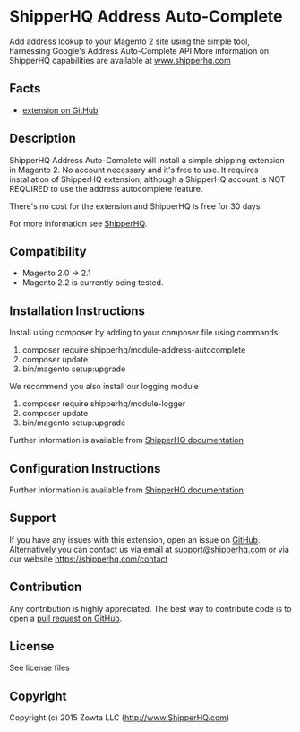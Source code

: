 # ShipperHQ Address Auto-Complete
Add address lookup to your Magento 2 site using the simple tool, harnessing Google's Address Auto-Complete API
More information on ShipperHQ capabilities are available at www.shipperhq.com

Facts
-----
- [extension on GitHub](https://github.com/shipperhq/module-address-autocomplete)

Description
-----------
ShipperHQ Address Auto-Complete will install a simple shipping extension in Magento 2. No account necessary and it's free to use. 
It requires installation of ShipperHQ extension, although a ShipperHQ account is NOT REQUIRED to use the address autocomplete feature.  

There's no cost for the extension and ShipperHQ is free for 30 days.

For more information see [ShipperHQ](https://shipperhq.com/magento2).

Compatibility
-------------
- Magento 2.0 -> 2.1
- Magento 2.2 is currently being tested.

Installation Instructions
-------------------------
Install using composer by adding to your composer file using commands:

1. composer require shipperhq/module-address-autocomplete
2. composer update
3. bin/magento setup:upgrade

We recommend you also install our logging module

1. composer require shipperhq/module-logger
2. composer update
3. bin/magento setup:upgrade

Further information is available from [ShipperHQ documentation](http://docs.shipperhq.com/installing-the-shipperhq-address-autocomplete-extension/)

Configuration Instructions
-------------------------

Further information is available from [ShipperHQ documentation](http://docs.shipperhq.com/configure-shipperhq-address-autocomplete/)

Support
-------
If you have any issues with this extension, open an issue on [GitHub](https://github.com/shipperhq/module-address-autocomplete/issues).
Alternatively you can contact us via email at support@shipperhq.com or via our website https://shipperhq.com/contact

Contribution
------------
Any contribution is highly appreciated. The best way to contribute code is to open a [pull request on GitHub](https://help.github.com/articles/using-pull-requests).

License
-------
See license files

Copyright
---------
Copyright (c) 2015 Zowta LLC (http://www.ShipperHQ.com)